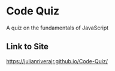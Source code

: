 # Code Quiz
A quiz on the fundamentals of JavaScript

## Link to Site
https://julianriverajr.github.io/Code-Quiz/
